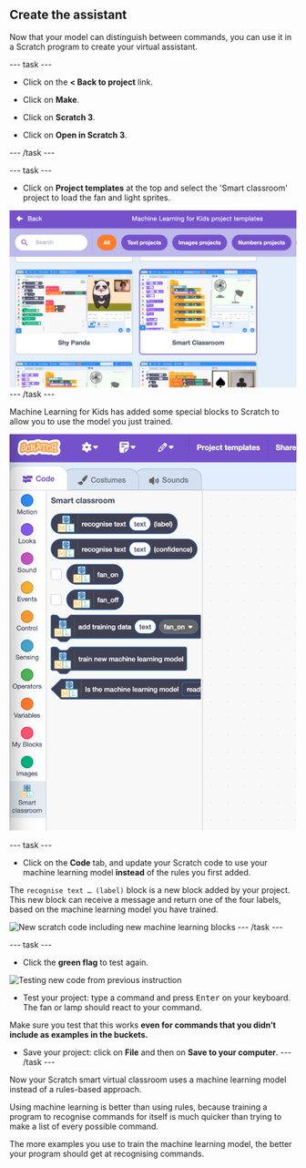 ## Create the assistant

Now that your model can distinguish between commands, you can use it in a Scratch program to create your virtual assistant.

--- task ---
+ Click on the **< Back to project** link.

+ Click on **Make**.

+ Click on **Scratch 3**.

+ Click on **Open in Scratch 3**.

--- /task ---

--- task ---
+ Click on **Project templates** at the top and select the 'Smart classroom' project to load the fan and light sprites. 

![Smart classroom project](images/smart-classroom.png)
--- /task ---

Machine Learning for Kids has added some special blocks to Scratch to allow you to use the model you just trained. 

![Location of new blocks](images/ml-blocks.png)

--- task ---

+ Click on the **Code** tab, and update your Scratch code to use your machine learning model **instead** of the rules you first added.

The `recognise text … (label)` block is a new block added by your project. This new block can receive a message and return one of the four labels, based on the machine learning model you have trained.

![New scratch code including new machine learning blocks](images/code-new-blocks.png)
--- /task ---

--- task ---
+ Click the **green flag** to test again.

![Testing new code from previous instruction](images/test-with-new-blocks-annotated.png)

+ Test your project: type a command and press <kbd>Enter</kbd> on your keyboard. The fan or lamp should react to your command.

Make sure you test that this works **even for commands that you didn’t include as examples in the buckets.**

+ Save your project: click on **File** and then on **Save to your computer**.
--- /task ---

Now your Scratch smart virtual classroom uses a machine learning model instead of a rules-based approach.

Using machine learning is better than using rules, because training a program to recognise commands for itself is much quicker than trying to make a list of every possible command.

The more examples you use to train the machine learning model, the better your program should get at recognising commands.

